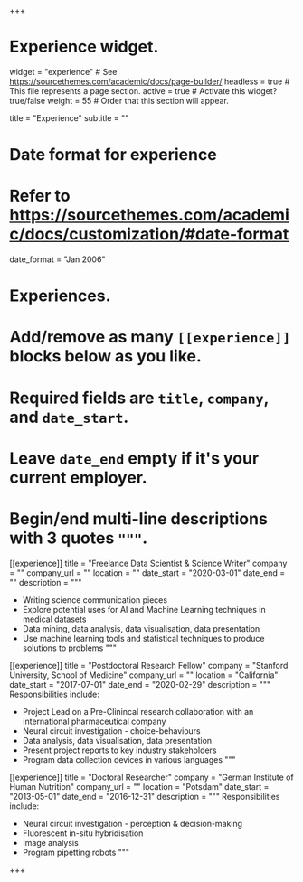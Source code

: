 +++
# Experience widget.
widget = "experience"  # See https://sourcethemes.com/academic/docs/page-builder/
headless = true  # This file represents a page section.
active = true  # Activate this widget? true/false
weight = 55  # Order that this section will appear.

title = "Experience"
subtitle = ""

# Date format for experience
#   Refer to https://sourcethemes.com/academic/docs/customization/#date-format
date_format = "Jan 2006"

# Experiences.
#   Add/remove as many `[[experience]]` blocks below as you like.
#   Required fields are `title`, `company`, and `date_start`.
#   Leave `date_end` empty if it's your current employer.
#   Begin/end multi-line descriptions with 3 quotes `"""`.
[[experience]]
  title = "Freelance Data Scientist & Science Writer"
  company = ""
  company_url = ""
  location = ""
  date_start = "2020-03-01"
  date_end = ""
  description = """
  * Writing science communication pieces
  * Explore potential uses for AI and Machine Learning techniques in medical datasets
  * Data mining, data analysis, data visualisation, data presentation
  * Use machine learning tools and statistical techniques to produce solutions to problems
  """
  
[[experience]]
  title = "Postdoctoral Research Fellow"
  company = "Stanford University, School of Medicine"
  company_url = ""
  location = "California"
  date_start = "2017-07-01"
  date_end = "2020-02-29"
  description = """
  Responsibilities include:
  
  * Project Lead on a Pre-Clinincal research collaboration with an international pharmaceutical company
  * Neural circuit investigation - choice-behaviours
  * Data analysis, data visualisation, data presentation
  * Present project reports to key industry stakeholders
  * Program data collection devices in various languages
  """

[[experience]]
  title = "Doctoral Researcher"
  company = "German Institute of Human Nutrition"
  company_url = ""
  location = "Potsdam"
  date_start = "2013-05-01"
  date_end = "2016-12-31"
  description = """
   Responsibilities include:
  
  * Neural circuit investigation - perception & decision-making
  * Fluorescent in-situ hybridisation
  * Image analysis
  * Program pipetting robots
  """

+++
